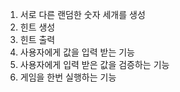 1. 서로 다른 랜덤한 숫자 세개를 생성
2. 힌트 생성
3. 힌트 출력
4. 사용자에게 값을 입력 받는 기능
5. 사용자에게 입력 받은 값을 검증하는 기능
6. 게임을 한번 실행하는 기능